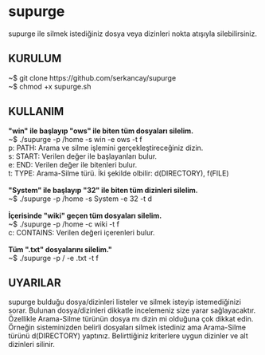 # supurge
supurge ile silmek istediğiniz dosya veya dizinleri nokta atışıyla silebilirsiniz.
<h2>KURULUM</h2>
~$ git clone https://github.com/serkancay/supurge <br>
~$ chmod +x supurge.sh

<h2>KULLANIM</h2>
<b>"win" ile başlayıp "ows" ile biten tüm dosyaları silelim.</b> <br>
~$ ./supurge -p /home -s win -e ows -t f <br>
p: PATH: Arama ve silme işlemini gerçekleştireceğiniz dizin. <br>
s: START: Verilen değer ile başlayanları bulur. <br>
e: END: Verilen değer ile bitenleri bulur. <br>
t: TYPE: Arama-Silme türü. İki şekilde olbilir: d(DIRECTORY), f(FILE) <br>
<br>
<b>"System" ile başlayıp "32" ile biten tüm dizinleri silelim.</b> <br>
~$ ./supurge -p /home -s System -e 32 -t d <br>
<br>
<b>İçerisinde "wiki" geçen tüm dosyaları silelim.</b><br>
~$ ./supurge -p /home -c wiki -t f<br>
c: CONTAINS: Verilen değeri içerenleri bulur.<br>
<br>
<b>Tüm ".txt" dosyalarını silelim."</b><br>
~$ ./supurge -p / -e .txt -t f<br>

<h2>UYARILAR</h2>
supurge bulduğu dosya/dizinleri listeler ve silmek isteyip istemediğinizi sorar. Bulunan dosya/dizinleri dikkatle incelemeniz
size yarar sağlayacaktır. Özellikle Arama-Silme türünün dosya mı dizin mi olduğuna çok dikkat edin. Örneğin sisteminizden
belirli dosyaları silmek istediniz ama Arama-Silme türünü d(DIRECTORY) yaptınız. Belirttiğiniz kriterlere uygun dizinler ve alt
dizinleri silinir.
